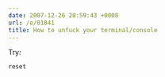```yaml
---
date: 2007-12-26 20:59:43 +0000
url: /e/01041
title: How to unfuck your terminal/console
---
```



Try:

    reset

